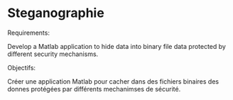 # Steganographie

Requirements:

Develop a Matlab application to hide data into binary file data protected by different security mechanisms.

Objectifs:

Créer une application Matlab pour cacher dans des fichiers binaires des donnes protégées par différents mechanimses de sécurité.
